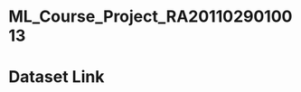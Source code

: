 # ML_Course_Project_RA2011029010013
# Dataset Link
<a href="https://drive.google.com/drive/folders/1ORziBHuekNZN_SRwl10PpJdxryLAnfD-?usp=sharing" target="blank"></a>
